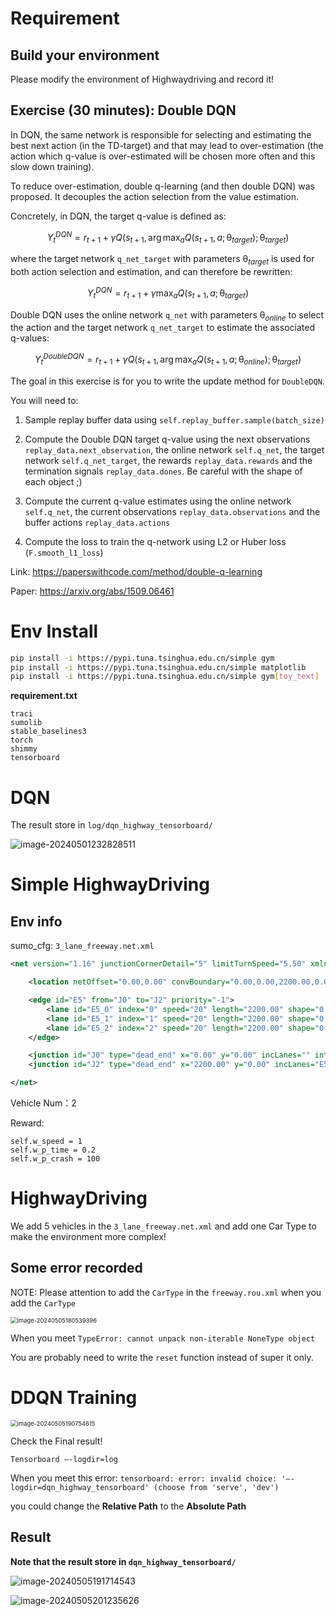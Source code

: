 # Requirement

## Build your environment

Please modify the environment of Highwaydriving and record it!

## Exercise (30 minutes): Double DQN

In DQN, the same network is responsible for selecting and estimating the best next action (in the TD-target) and that may lead to over-estimation (the action which q-value is over-estimated will be chosen more often and this slow down training).

To reduce over-estimation, double q-learning (and then double DQN) was proposed. It decouples the action selection from the value estimation.

Concretely, in DQN, the target q-value is defined as:

$$Y^{DQN}_{t} = r_{t+1} + \gamma{Q}\left(s_{t+1}, \arg\max_{a}Q\left(s_{t+1}, a; \mathbb{\theta}_{target}\right); \mathbb{\theta}_{target}\right)$$

where the target network `q_net_target` with parameters $\mathbb{\theta}_{target}$ is used for both action selection and estimation, and can therefore be rewritten:

$$Y^{DQN}_{t} = r_{t+1} + \gamma \max_{a}{Q}\left(s_{t+1}, a; \mathbb{\theta}_{target}\right)$$

Double DQN uses the online network `q_net` with parameters $\mathbb{\theta}_{online}$ to select the action and the target network `q_net_target` to estimate the associated q-values:

$$Y^{DoubleDQN}_{t} = r_{t+1} + \gamma{Q}\left(s_{t+1}, \arg\max_{a}Q\left(s_{t+1}, a; \mathbb{\theta}_{online}\right); \mathbb{\theta}_{target}\right)$$

The goal in this exercise is for you to write the update method for `DoubleDQN`.

You will need to:

1. Sample replay buffer data using `self.replay_buffer.sample(batch_size)`

2. Compute the Double DQN target q-value using the next observations `replay_data.next_observation`, the online network `self.q_net`, the target network `self.q_net_target`, the rewards `replay_data.rewards` and the termination signals `replay_data.dones`. Be careful with the shape of each object ;)

3. Compute the current q-value estimates using the online network `self.q_net`, the current observations `replay_data.observations` and the buffer actions `replay_data.actions`

4. Compute the loss to train the q-network using L2 or Huber loss (`F.smooth_l1_loss`)


Link: https://paperswithcode.com/method/double-q-learning

Paper: https://arxiv.org/abs/1509.06461



# Env Install

```bash
pip install -i https://pypi.tuna.tsinghua.edu.cn/simple gym
pip install -i https://pypi.tuna.tsinghua.edu.cn/simple matplotlib
pip install -i https://pypi.tuna.tsinghua.edu.cn/simple gym[toy_text]
```

**requirement.txt**

```
traci
sumolib
stable_baselines3
torch
shimmy
tensorboard
```

# DQN

The result store in  `log/dqn_highway_tensorboard/`

![image-20240501232828511](http://cdn.elapsedf.cn/img/image-20240501232828511.png)



# Simple HighwayDriving

## Env info

sumo_cfg: `3_lane_freeway.net.xml`

```xml
<net version="1.16" junctionCornerDetail="5" limitTurnSpeed="5.50" xmlns:xsi="http://www.w3.org/2001/XMLSchema-instance" xsi:noNamespaceSchemaLocation="http://sumo.dlr.de/xsd/net_file.xsd">

    <location netOffset="0.00,0.00" convBoundary="0.00,0.00,2200.00,0.00" origBoundary="10000000000.00,10000000000.00,-10000000000.00,-10000000000.00" projParameter="!"/>

    <edge id="E5" from="J0" to="J2" priority="-1">
        <lane id="E5_0" index="0" speed="20" length="2200.00" shape="0.00,-8.00 2200.00,-8.00"/>
        <lane id="E5_1" index="1" speed="20" length="2200.00" shape="0.00,-4.80 2200.00,-4.80"/>
        <lane id="E5_2" index="2" speed="20" length="2200.00" shape="0.00,-1.60 2200.00,-1.60"/>
    </edge>

    <junction id="J0" type="dead_end" x="0.00" y="0.00" incLanes="" intLanes="" shape="0.00,0.00 0.00,-9.60"/>
    <junction id="J2" type="dead_end" x="2200.00" y="0.00" incLanes="E5_0 E5_1 E5_2" intLanes="" shape="2200.00,-9.60 2200.00,0.00"/>

</net>
```

Vehicle Num：2

Reward: 

```
self.w_speed = 1
self.w_p_time = 0.2
self.w_p_crash = 100
```



# HighwayDriving

We add 5 vehicles in the `3_lane_freeway.net.xml` and add one Car Type to make the environment more complex! 

## Some error recorded

NOTE: Please attention to add the `CarType` in the `freeway.rou.xml` when you add the `CarType`

<img src="http://cdn.elapsedf.cn/img/image-20240505180539396.png" alt="image-20240505180539396" style="zoom:67%;" />

When you meet `TypeError: cannot unpack non-iterable NoneType object`

You are probably need to write the `reset` function instead of super it only.

# DDQN Training

<img src="http://cdn.elapsedf.cn/img/image-20240505190754615.png" alt="image-20240505190754615" style="zoom:67%;" />

Check the Final result!

```
Tensorboard –-logdir=log
```

When you meet this error: `tensorboard: error: invalid choice: '–-logdir=dqn_highway_tensorboard' (choose from 'serve', 'dev')`

you could change the **Relative Path** to the **Absolute Path**



## Result

**Note that the result store in  `dqn_highway_tensorboard/`**

![image-20240505191714543](http://cdn.elapsedf.cn/img/image-20240505191714543.png)

![image-20240505201235626](http://cdn.elapsedf.cn/img/image-20240505201235626.png)
